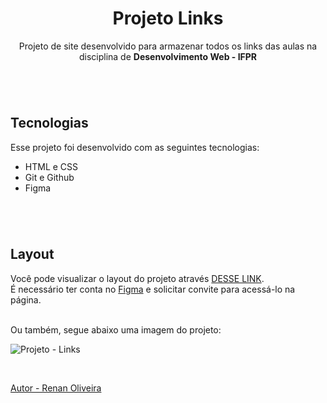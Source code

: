 <h1 align="center"> Projeto Links </h1>

<p align="center">
  Projeto de site desenvolvido para armazenar todos os links das aulas na disciplina de <b>Desenvolvimento Web - IFPR</b>
</p>

<br>

## <br>Tecnologias</br>

Esse projeto foi desenvolvido com as seguintes tecnologias:
- HTML e CSS
- Git e Github
- Figma

<br>

## <br>Layout</br>

Você pode visualizar o layout do projeto através [DESSE LINK](https://www.figma.com/file/8lFwgBvexOcQbwDeR1h1n7/Projeto---Links?type=design&node-id=0%3A1&mode=design&t=MLn5TQuT9Hya3JOP-1). <br>
É necessário ter conta no [Figma](https://figma.com) e solicitar convite para acessá-lo na página.

<br>
Ou também, segue abaixo uma imagem do projeto:

<br>

![Projeto - Links](https://github.com/renanolv7/project-links/assets/118858754/ed9b94a6-06b2-4701-b4f7-aaadafef1455)

<br>

<a href="https://www.linkedin.com/in/renanolv/">Autor - Renan Oliveira</a>
